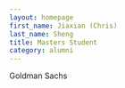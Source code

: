 ```yaml
---
layout: homepage
first_name: Jiaxian (Chris)
last_name: Sheng
title: Masters Student
category: alumni
---
```


Goldman Sachs
